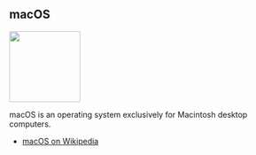 ## macOS
<img src="https://raw.githubusercontent.com/wiki/OpenUserJS/OpenUserJS.org/images/macos_icon.png" width="128" height="128">

macOS is an operating system exclusively for Macintosh desktop computers.

* [macOS on Wikipedia][wikipediaMacOS]

[githubFavicon]: https://assets-cdn.github.com/favicon.ico
[oujsFavicon]: https://raw.githubusercontent.com/OpenUserJs/OpenUserJS.org/master/public/images/favicon16.png
[wikipediaMacOS]: https://www.wikipedia.org/wiki/MacOS

